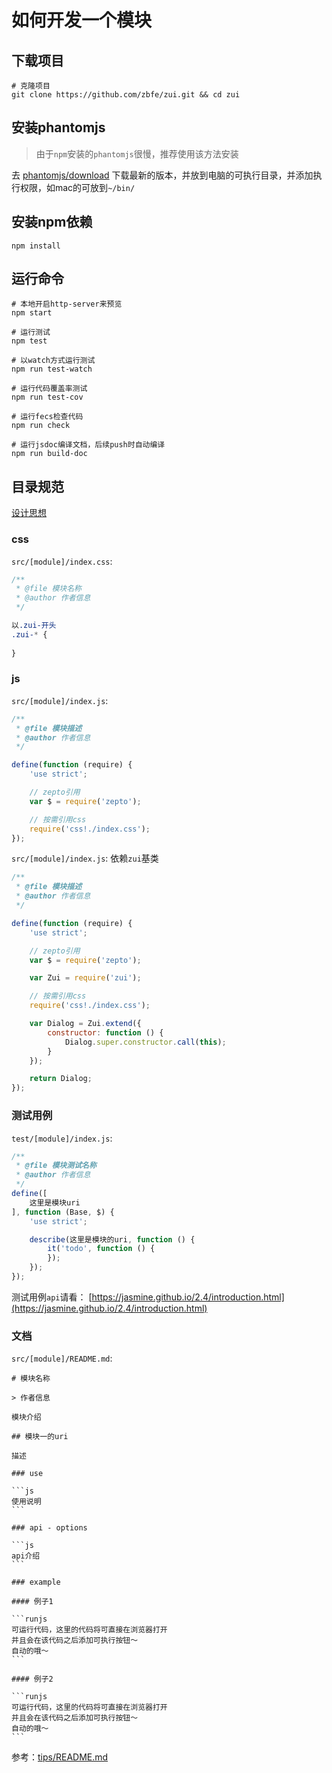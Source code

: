 # 如何开发一个模块

## 下载项目

```shell
# 克隆项目
git clone https://github.com/zbfe/zui.git && cd zui
```

## 安装phantomjs

> 由于`npm`安装的`phantomjs`很慢，推荐使用该方法安装

去 [phantomjs/download](http://phantomjs.org/download.html) 下载最新的版本，并放到电脑的可执行目录，并添加执行权限，如mac的可放到`~/bin/`

## 安装npm依赖

```shell
npm install
```

## 运行命令

```shell
# 本地开启http-server来预览
npm start

# 运行测试
npm test

# 以watch方式运行测试
npm run test-watch

# 运行代码覆盖率测试
npm run test-cov

# 运行fecs检查代码
npm run check

# 运行jsdoc编译文档，后续push时自动编译
npm run build-doc
```

## 目录规范

[设计思想](docs/design-idea.md#目录)

### css

`src/[module]/index.css`:

```css
/**
 * @file 模块名称
 * @author 作者信息
 */

以.zui-开头
.zui-* {
    
}
```

### js

`src/[module]/index.js`:

```js
/**
 * @file 模块描述
 * @author 作者信息
 */

define(function (require) {
    'use strict';

    // zepto引用
    var $ = require('zepto');

    // 按需引用css
    require('css!./index.css');
});
```

`src/[module]/index.js`: 依赖`zui`基类

```js
/**
 * @file 模块描述
 * @author 作者信息
 */

define(function (require) {
    'use strict';

    // zepto引用
    var $ = require('zepto');

    var Zui = require('zui');

    // 按需引用css
    require('css!./index.css');

    var Dialog = Zui.extend({
        constructor: function () {
            Dialog.super.constructor.call(this);
        }
    });

    return Dialog;
});
```

### 测试用例

`test/[module]/index.js`:

```js
/**
 * @file 模块测试名称
 * @author 作者信息
 */
define([
    这里是模块uri
], function (Base, $) {
    'use strict';

    describe(这里是模块的uri, function () {
        it('todo', function () {
        });
    });
});
```

测试用例`api`请看： [https://jasmine.github.io/2.4/introduction.html](https://jasmine.github.io/2.4/introduction.html)

### 文档

`src/[module]/README.md`:

    # 模块名称

    > 作者信息

    模块介绍

    ## 模块一的uri

    描述

    ### use

    ```js
    使用说明
    ```

    ### api - options

    ```js
    api介绍
    ```

    ### example

    #### 例子1

    ```runjs
    可运行代码，这里的代码将可直接在浏览器打开
    并且会在该代码之后添加可执行按钮～
    自动的哦～
    ```

    #### 例子2

    ```runjs
    可运行代码，这里的代码将可直接在浏览器打开
    并且会在该代码之后添加可执行按钮～
    自动的哦～
    ```

参考：[tips/README.md](src/tips/README.md)